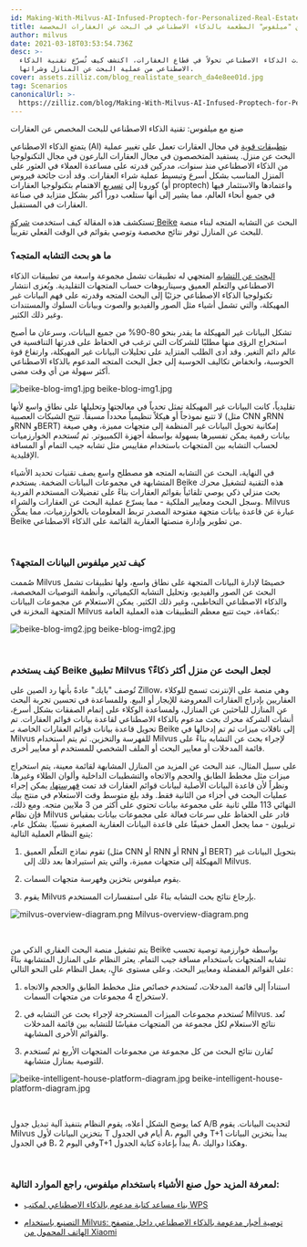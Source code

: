 ```yaml
---
id: Making-With-Milvus-AI-Infused-Proptech-for-Personalized-Real-Estate-Search.md
title: الاستفادة من "ميلفوس" المطعمة بالذكاء الاصطناعي في البحث عن العقارات المخصصة
author: milvus
date: 2021-03-18T03:53:54.736Z
desc: >-
  يُحدث الذكاء الاصطناعي تحولاً في قطاع العقارات، اكتشف كيف تُسرّع تقنية الذكاء
  الاصطناعي من عملية البحث عن المنازل وشرائها.
cover: assets.zilliz.com/blog_realistate_search_da4e8ee01d.jpg
tag: Scenarios
canonicalUrl: >-
  https://zilliz.com/blog/Making-With-Milvus-AI-Infused-Proptech-for-Personalized-Real-Estate-Search
---
```

<custom-h1>صنع مع ميلفوس: تقنية الذكاء الاصطناعي للبحث المخصص عن العقارات</custom-h1><p>يتمتع الذكاء الاصطناعي (AI) <a href="https://medium.com/unstructured-data-service/the-easiest-way-to-search-among-1-billion-image-vectors-d6faf72e361f#d62b">بتطبيقات قوية</a> في مجال العقارات تعمل على تغيير عملية البحث عن منزل. يستفيد المتخصصون في مجال العقارات البارعون في مجال التكنولوجيا من الذكاء الاصطناعي منذ سنوات، مدركين قدرته على مساعدة العملاء في العثور على المنزل المناسب بشكل أسرع وتبسيط عملية شراء العقارات. وقد أدت جائحة فيروس كورونا إلى <a href="https://www.pwc.com/ca/en/industries/real-estate/emerging-trends-in-real-estate-2021/shifting-landscape-proptech.html">تسريع</a> الاهتمام بتكنولوجيا العقارات (أو proptech) واعتمادها والاستثمار فيها في جميع أنحاء العالم، مما يشير إلى أنها ستلعب دوراً أكبر بشكل متزايد في صناعة العقارات في المستقبل.</p>
<p>تستكشف هذه المقالة كيف استخدمت <a href="https://bj.ke.com/">شركة Beike</a> البحث عن التشابه المتجه لبناء منصة للبحث عن المنازل توفر نتائج مخصصة وتوصي بقوائم في الوقت الفعلي تقريباً.</p>
<h3 id="What-is-vector-similarity-search" class="common-anchor-header">ما هو بحث التشابه المتجه؟</h3><p><a href="https://medium.com/unstructured-data-service/vector-similarity-search-hides-in-plain-view-654f8152f8ab">البحث عن التشابه</a> المتجهي له تطبيقات تشمل مجموعة واسعة من تطبيقات الذكاء الاصطناعي والتعلم العميق وسيناريوهات حساب المتجهات التقليدية. ويُعزى انتشار تكنولوجيا الذكاء الاصطناعي جزئيًا إلى البحث المتجه وقدرته على فهم البيانات غير المهيكلة، والتي تشمل أشياء مثل الصور والفيديو والصوت وبيانات السلوك والمستندات وغير ذلك الكثير.</p>
<p>تشكل البيانات غير المهيكلة ما يقدر بنحو 80-90% من جميع البيانات، وسرعان ما أصبح استخراج الرؤى منها مطلبًا للشركات التي ترغب في الحفاظ على قدرتها التنافسية في عالم دائم التغير. وقد أدى الطلب المتزايد على تحليلات البيانات غير المهيكلة، وارتفاع قوة الحوسبة، وانخفاض تكاليف الحوسبة إلى جعل البحث المتجه المدعوم بالذكاء الاصطناعي أكثر سهولة من أي وقت مضى.</p>
<p>
  
   <span class="img-wrapper"> <img translate="no" src="https://assets.zilliz.com/beike_blog_img1_2dc95cac08.jpg" alt="beike-blog-img1.jpg" class="doc-image" id="beike-blog-img1.jpg" />
   </span> <span class="img-wrapper"> <span>beike-blog-img1.jpg</span> </span></p>
<p>تقليدياً، كانت البيانات غير المهيكلة تمثل تحدياً في معالجتها وتحليلها على نطاق واسع لأنها لا تتبع نموذجاً أو هيكلاً تنظيمياً محدداً مسبقاً. تتيح الشبكات العصبية (مثل CNN وRNN وRNN وBERT) إمكانية تحويل البيانات غير المنظمة إلى متجهات مميزة، وهي صيغة بيانات رقمية يمكن تفسيرها بسهولة بواسطة أجهزة الكمبيوتر. ثم تُستخدم الخوارزميات لحساب التشابه بين المتجهات باستخدام مقاييس مثل تشابه جيب التمام أو المسافة الإقليدية.</p>
<p>في النهاية، البحث عن التشابه المتجه هو مصطلح واسع يصف تقنيات تحديد الأشياء المتشابهة في مجموعات البيانات الضخمة. يستخدم Beike هذه التقنية لتشغيل محرك بحث منزلي ذكي يوصي تلقائياً بقوائم العقارات بناءً على تفضيلات المستخدم الفردية وسجل البحث ومعايير الملكية - مما يسرّع عملية البحث عن العقارات والشراء. Milvus عبارة عن قاعدة بيانات متجهة مفتوحة المصدر تربط المعلومات بالخوارزميات، مما يمكّن Beike من تطوير وإدارة منصتها العقارية القائمة على الذكاء الاصطناعي.</p>
<p><br/></p>
<h3 id="How-does-Milvus-manage-vector-data" class="common-anchor-header">كيف تدير ميلفوس البيانات المتجهة؟</h3><p>صُممت Milvus خصيصًا لإدارة البيانات المتجهة على نطاق واسع، ولها تطبيقات تشمل البحث عن الصور والفيديو، وتحليل التشابه الكيميائي، وأنظمة التوصيات المخصصة، والذكاء الاصطناعي التخاطبي، وغير ذلك الكثير. يمكن الاستعلام عن مجموعات البيانات المتجهة المخزنة في Milvus بكفاءة، حيث تتبع معظم التطبيقات هذه العملية العامة:</p>
<p>
  
   <span class="img-wrapper"> <img translate="no" src="https://assets.zilliz.com/beike_blog_img2_d5abb58f95.jpg" alt="beike-blog-img2.jpg" class="doc-image" id="beike-blog-img2.jpg" />
   </span> <span class="img-wrapper"> <span>beike-blog-img2.jpg</span> </span></p>
<p><br/></p>
<h3 id="How-does-Beike-use-Milvus-to-make-house-hunting-smarter" class="common-anchor-header">كيف يستخدم Beike تطبيق Milvus لجعل البحث عن منزل أكثر ذكاءً؟</h3><p>تُوصف "بايك" عادةً بأنها رد الصين على Zillow، وهي منصة على الإنترنت تسمح للوكلاء العقاريين بإدراج العقارات المعروضة للإيجار أو البيع. وللمساعدة في تحسين تجربة البحث عن المنازل للباحثين عن المنازل، ولمساعدة الوكلاء على إتمام الصفقات بشكل أسرع، أنشأت الشركة محرك بحث مدعوم بالذكاء الاصطناعي لقاعدة بيانات قوائم العقارات. تم تحويل قاعدة بيانات قوائم العقارات الخاصة بـ Beike إلى ناقلات ميزات ثم تم إدخالها في Milvus للفهرسة والتخزين. ثم يتم استخدام Milvus لإجراء بحث عن التشابه بناءً على قائمة المدخلات أو معايير البحث أو الملف الشخصي للمستخدم أو معايير أخرى.</p>
<p>على سبيل المثال، عند البحث عن المزيد من المنازل المشابهة لقائمة معينة، يتم استخراج ميزات مثل مخطط الطابق والحجم والاتجاه والتشطيبات الداخلية وألوان الطلاء وغيرها. ونظراً لأن قاعدة البيانات الأصلية لبيانات قوائم العقارات قد تمت <a href="https://medium.com/unstructured-data-service/how-to-choose-an-index-in-milvus-4f3d15259212">فهرستها،</a> يمكن إجراء عمليات البحث في أجزاء من الثانية فقط. وقد بلغ متوسط وقت الاستعلام في منتج بيك النهائي 113 مللي ثانية على مجموعة بيانات تحتوي على أكثر من 3 ملايين متجه. ومع ذلك، فإن نظام Milvus قادر على الحفاظ على سرعات فعالة على مجموعات بيانات بمقياس تريليون - مما يجعل العمل خفيفًا على قاعدة البيانات العقارية الصغيرة نسبيًا. بشكل عام، يتبع النظام العملية التالية:</p>
<ol>
<li><p>تقوم نماذج التعلّم العميق (مثل CNN أو RNN أو RNN أو BERT) بتحويل البيانات غير المهيكلة إلى متجهات مميزة، والتي يتم استيرادها بعد ذلك إلى Milvus.</p></li>
<li><p>يقوم ميلفوس بتخزين وفهرسة متجهات السمات.</p></li>
<li><p>يقوم Milvus بإرجاع نتائج بحث التشابه بناءً على استفسارات المستخدم.</p></li>
</ol>
<p>
  
   <span class="img-wrapper"> <img translate="no" src="https://assets.zilliz.com/milvus_overview_diagram_d17cda0e47.png" alt="milvus-overview-diagram.png" class="doc-image" id="milvus-overview-diagram.png" />
   </span> <span class="img-wrapper"> <span>Milvus-overview-diagram.png</span> </span></p>
<p><br/></p>
<p>يتم تشغيل منصة البحث العقاري الذكي من Beike بواسطة خوارزمية توصية تحسب تشابه المتجهات باستخدام مسافة جيب التمام. يعثر النظام على المنازل المتشابهة بناءً على القوائم المفضلة ومعايير البحث. وعلى مستوى عالٍ، يعمل النظام على النحو التالي:</p>
<ol>
<li><p>استناداً إلى قائمة المدخلات، تُستخدم خصائص مثل مخطط الطابق والحجم والاتجاه لاستخراج 4 مجموعات من متجهات السمات.</p></li>
<li><p>تُستخدم مجموعات الميزات المستخرجة لإجراء بحث عن التشابه في Milvus. تُعد نتائج الاستعلام لكل مجموعة من المتجهات مقياسًا للتشابه بين قائمة المدخلات والقوائم الأخرى المشابهة.</p></li>
<li><p>تُقارن نتائج البحث من كل مجموعة من مجموعات المتجهات الأربع ثم تُستخدم للتوصية بمنازل متشابهة.</p></li>
</ol>
<p>
  
   <span class="img-wrapper"> <img translate="no" src="https://assets.zilliz.com/beike_intelligent_house_platform_diagram_6e278da118.jpg" alt="beike-intelligent-house-platform-diagram.jpg" class="doc-image" id="beike-intelligent-house-platform-diagram.jpg" />
   </span> <span class="img-wrapper"> <span>beike-intelligent-house-platform-diagram.jpg</span> </span></p>
<p><br/></p>
<p>كما يوضح الشكل أعلاه، يقوم النظام بتنفيذ آلية تبديل جدول A/B لتحديث البيانات. يقوم Milvus بتخزين البيانات لأول T أيام في الجدول A، وفي اليوم T+1 يبدأ بتخزين البيانات في الجدول B، وفي اليوم 2T+1 يبدأ بإعادة كتابة الجدول A، وهكذا دواليك.</p>
<p><br/></p>
<h3 id="To-learn-more-about-making-things-with-Milvus-check-out-the-following-resources" class="common-anchor-header">لمعرفة المزيد حول صنع الأشياء باستخدام ميلفوس، راجع الموارد التالية:</h3><ul>
<li><p><a href="https://zilliz.com/blog/Building-an-AI-Powered-Writing-Assistant-with-WPS-Office">بناء مساعد كتابة مدعوم بالذكاء الاصطناعي لمكتب WPS</a></p></li>
<li><p><a href="https://zilliz.com/blog/Making-with-Milvus-AI-Powered-News-Recommendation-Inside-Xiaomi-Mobile-Browser">التصنيع باستخدام Milvus: توصية أخبار مدعومة بالذكاء الاصطناعي داخل متصفح الهاتف المحمول من Xiaomi</a></p></li>
</ul>
